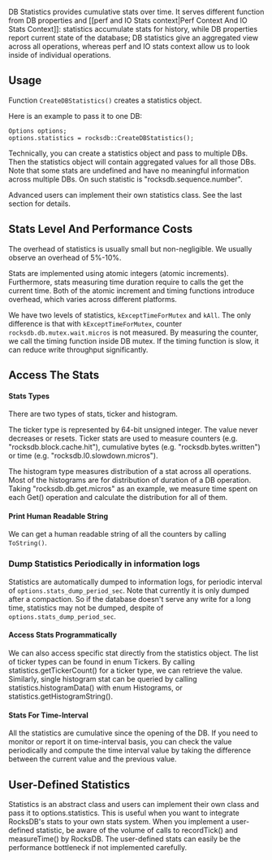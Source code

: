 DB Statistics provides cumulative stats over time. It serves different function from DB properties and [[perf and IO Stats context|Perf Context And IO Stats Context]]: statistics accumulate stats for history, while DB properties report current state of the database; DB statistics give an aggregated view across all operations, whereas perf and IO stats context allow us to look inside of individual operations.  

## Usage
Function `CreateDBStatistics()` creates a statistics object. 

Here is an example to pass it to one DB:

```
Options options;
options.statistics = rocksdb::CreateDBStatistics();
```
Technically, you can create a statistics object and pass to multiple DBs. Then the statistics object will contain aggregated values for all those DBs. Note that some stats are undefined and have no meaningful information across multiple DBs. On such statistic is "rocksdb.sequence.number".

Advanced users can implement their own statistics class. See the last section for details.

## Stats Level And Performance Costs
The overhead of statistics is usually small but non-negligible. We usually observe an overhead of 5%-10%.

Stats are implemented using atomic integers (atomic increments). Furthermore, stats measuring time duration require to calls the get the current time. Both of the atomic increment and timing functions introduce overhead, which varies across different platforms. 

We have two levels of statistics, `kExceptTimeForMutex` and `kAll`. The only difference is that with `kExceptTimeForMutex`, counter `rocksdb.db.mutex.wait.micros` is not measured. By measuring the counter, we call the timing function inside DB mutex. If the timing function is slow, it can reduce write throughput significantly.

## Access The Stats
#### Stats Types
There are two types of stats, ticker and histogram.

The ticker type is represented by 64-bit unsigned integer. The value never decreases or resets. Ticker stats are used to measure counters (e.g. "rocksdb.block.cache.hit"), cumulative bytes (e.g. "rocksdb.bytes.written") or time (e.g. "rocksdb.l0.slowdown.micros").

The histogram type measures distribution of a stat across all operations. Most of the histograms are for distribution of duration of a DB operation. Taking "rocksdb.db.get.micros" as an example, we measure time spent on each Get() operation and calculate the distribution for all of them.

#### Print Human Readable String
We can get a human readable string of all the counters by calling `ToString()`.

### Dump Statistics Periodically in information logs
Statistics are automatically dumped to information logs, for periodic interval of `options.stats_dump_period_sec`. Note that currently it is only dumped after a compaction. So if the database doesn't serve any write for a long time, statistics may not be dumped, despite of `options.stats_dump_period_sec`.

#### Access Stats Programmatically
We can also access specific stat directly from the statistics object. The list of ticker types can be found in enum Tickers. By calling statistics.getTickerCount() for a ticker type, we can retrieve the value. Similarly, single histogram stat can be queried by calling statistics.histogramData() with enum Histograms, or statistics.getHistogramString().

#### Stats For Time-Interval
All the statistics are cumulative since the opening of the DB. If you need to monitor or report it on time-interval basis, you can check the value periodically and compute the time interval value by taking the difference between the current value and the previous value.

## User-Defined Statistics
Statistics is an abstract class and users can implement their own class and pass it to options.statistics. This is useful when you want to integrate RocksDB's stats to your own stats system. When you implement a user-defined statistic, be aware of the volume of calls to recordTick() and measureTime() by RocksDB. The user-defined stats can easily be the performance bottleneck if not implemented carefully.